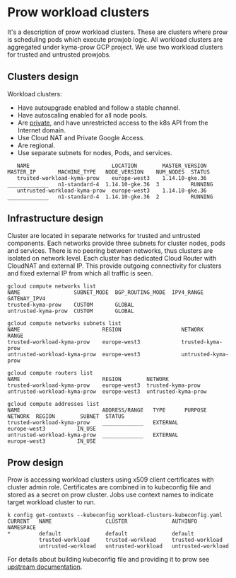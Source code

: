 # Prow workload clusters

It's a description of prow workload clusters. These are clusters where prow is scheduling pods which execute prowjob logic. All workload clusters are aggregated under kyma-prow GCP project. We use two workload clusters for trusted and untrusted prowjobs.

## Clusters design

Workload clusters:
- Have autoupgrade enabled and follow a stable channel.
- Have autoscaling enabled for all node pools.
- Are [private](https://cloud.google.com/kubernetes-engine/docs/concepts/private-cluster-concept), and have unrestricted access to the k8s API from the Internet domain.
- Use Cloud NAT and Private Google Access.
- Are regional.
- Use separate subnets for nodes, Pods, and services.

```gcloud container clusters list
   NAME                          LOCATION        MASTER_VERSION  MASTER_IP       MACHINE_TYPE   NODE_VERSION    NUM_NODES  STATUS
   trusted-workload-kyma-prow    europe-west3    1.14.10-gke.36  _____________   n1-standard-4  1.14.10-gke.36  3          RUNNING
   untrusted-workload-kyma-prow  europe-west3    1.14.10-gke.36  _____________   n1-standard-4  1.14.10-gke.36  2          RUNNING
```

## Infrastructure design

Cluster are located in separate networks for trusted and untrusted components. Each networks provide three subnets for cluster nodes, pods and services.
There is no peering between networks, thus clusters are isolated on network level.
Each cluster has dedicated Cloud Router with CloudNAT and external IP. This provide outgoing connectivity for clusters and fixed external IP from which all traffic is seen.

```
gcloud compute networks list
NAME                 SUBNET_MODE  BGP_ROUTING_MODE  IPV4_RANGE  GATEWAY_IPV4
trusted-kyma-prow    CUSTOM       GLOBAL
untrusted-kyma-prow  CUSTOM       GLOBAL

gcloud compute networks subnets list
NAME                          REGION                   NETWORK              RANGE
trusted-workload-kyma-prow    europe-west3             trusted-kyma-prow    
untrusted-workload-kyma-prow  europe-west3             untrusted-kyma-prow  

gcloud compute routers list
NAME                          REGION        NETWORK
trusted-workload-kyma-prow    europe-west3  trusted-kyma-prow
untrusted-workload-kyma-prow  europe-west3  untrusted-kyma-prow

gcloud compute addresses list
NAME                          ADDRESS/RANGE   TYPE      PURPOSE  NETWORK  REGION        SUBNET  STATUS
trusted-workload-kyma-prow    _____________   EXTERNAL                    europe-west3          IN_USE
untrusted-workload-kyma-prow  _____________   EXTERNAL                    europe-west3          IN_USE
```
## Prow design

Prow is accessing workload clusters using x509 client certificates with cluster admin role.
Certificates are combined in to kubeconfig file and stored as a secret on prow cluster.
Jobs use context names to indicate target workload cluster to run.

```
k config get-contexts --kubeconfig workload-clusters-kubeconfig.yaml
CURRENT   NAME                 CLUSTER              AUTHINFO             NAMESPACE
*         default              default              default
          trusted-workload     trusted-workload     trusted-workload
          untrusted-workload   untrusted-workload   untrusted-workload
```
For details about building kubeconfig file and providing it to prow see [upstream documentation](https://github.com/kubernetes/test-infra/tree/master/gencred).